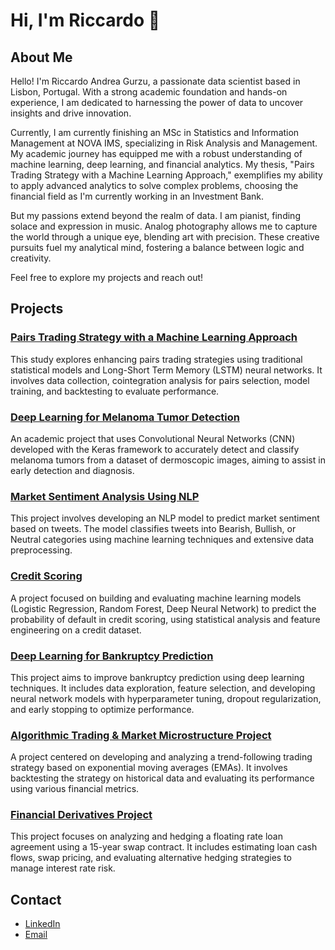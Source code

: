 # Hi, I'm Riccardo 👋

## About Me

Hello! I'm Riccardo Andrea Gurzu, a passionate data scientist based in Lisbon, Portugal. With a strong academic foundation and hands-on experience, I am dedicated to harnessing the power of data to uncover insights and drive innovation.

Currently, I am currently finishing an MSc in Statistics and Information Management at NOVA IMS, specializing in Risk Analysis and Management. My academic journey has equipped me with a robust understanding of machine learning, deep learning, and financial analytics. My thesis, "Pairs Trading Strategy with a Machine Learning Approach," exemplifies my ability to apply advanced analytics to solve complex problems, choosing the financial field as I'm currently working in an Investment Bank.

But my passions extend beyond the realm of data. I am pianist, finding solace and expression in music. Analog photography allows me to capture the world through a unique eye, blending art with precision. These creative pursuits fuel my analytical mind, fostering a balance between logic and creativity.

Feel free to explore my projects and reach out!


## Projects

### [Pairs Trading Strategy with a Machine Learning Approach](https://github.com/riccardogurzu/pair-trading-strategy)
This study explores enhancing pairs trading strategies using traditional statistical models and Long-Short Term Memory (LSTM) neural networks. It involves data collection, cointegration analysis for pairs selection, model training, and backtesting to evaluate performance.

### [Deep Learning for Melanoma Tumor Detection](https://github.com/riccardogurzu/melanoma-tumor-detection)
An academic project that uses Convolutional Neural Networks (CNN) developed with the Keras framework to accurately detect and classify melanoma tumors from a dataset of dermoscopic images, aiming to assist in early detection and diagnosis.

### [Market Sentiment Analysis Using NLP](https://github.com/riccardogurzu/stock-market-nlp-prediction)
This project involves developing an NLP model to predict market sentiment based on tweets. The model classifies tweets into Bearish, Bullish, or Neutral categories using machine learning techniques and extensive data preprocessing.

### [Credit Scoring](https://github.com/riccardogurzu/credit-scoring-ml-models)
A project focused on building and evaluating machine learning models (Logistic Regression, Random Forest, Deep Neural Network) to predict the probability of default in credit scoring, using statistical analysis and feature engineering on a credit dataset.

### [Deep Learning for Bankruptcy Prediction](https://github.com/riccardogurzu/comp_bankruptcy)
This project aims to improve bankruptcy prediction using deep learning techniques. It includes data exploration, feature selection, and developing neural network models with hyperparameter tuning, dropout regularization, and early stopping to optimize performance.

### [Algorithmic Trading & Market Microstructure Project](https://github.com/riccardogurzu/algo-trading)
A project centered on developing and analyzing a trend-following trading strategy based on exponential moving averages (EMAs). It involves backtesting the strategy on historical data and evaluating its performance using various financial metrics.

### [Financial Derivatives Project](https://github.com/riccardogurzu/financial-project)
This project focuses on analyzing and hedging a floating rate loan agreement using a 15-year swap contract. It includes estimating loan cash flows, swap pricing, and evaluating alternative hedging strategies to manage interest rate risk.



## Contact
- [LinkedIn](https://www.linkedin.com/in/riccardo-g-a38290224/)
- [Email](mailto:riccardogurzu@yahoo.it)

